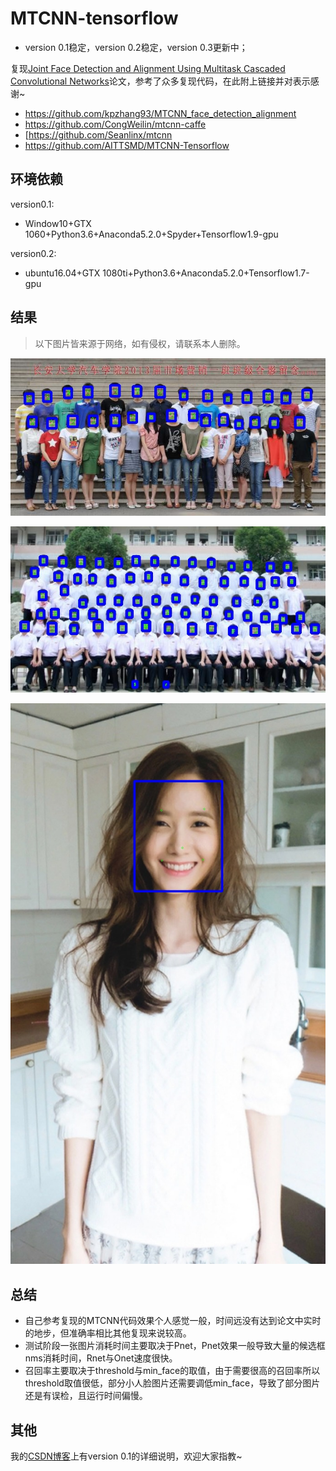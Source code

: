 # MTCNN-tensorflow

* version 0.1稳定，version 0.2稳定，version 0.3更新中；

复现[Joint Face Detection and Alignment Using Multitask Cascaded Convolutional Networks](https://ieeexplore.ieee.org/stamp/stamp.jsp?tp=&arnumber=7553523)论文，参考了众多复现代码，在此附上链接并对表示感谢~

* https://github.com/kpzhang93/MTCNN_face_detection_alignment
* https://github.com/CongWeilin/mtcnn-caffe
* [https://github.com/Seanlinx/mtcnn
* https://github.com/AITTSMD/MTCNN-Tensorflow

## 环境依赖

version0.1:

* Window10+GTX 1060+Python3.6+Anaconda5.2.0+Spyder+Tensorflow1.9-gpu

version0.2:

* ubuntu16.04+GTX 1080ti+Python3.6+Anaconda5.2.0+Tensorflow1.7-gpu

## 结果

>以下图片皆来源于网络，如有侵权，请联系本人删除。

![](result/MTCNN_test_0.jpg)

![](result/MTCNN_test_1.jpg)

![](result/MTCNN_test_2.jpg)

## 总结

* 自己参考复现的MTCNN代码效果个人感觉一般，时间远没有达到论文中实时的地步，但准确率相比其他复现来说较高。
* 测试阶段一张图片消耗时间主要取决于Pnet，Pnet效果一般导致大量的候选框nms消耗时间，Rnet与Onet速度很快。
* 召回率主要取决于threshold与min_face的取值，由于需要很高的召回率所以threshold取值很低，部分小人脸图片还需要调低min_face，导致了部分图片还是有误检，且运行时间偏慢。

## 其他

我的[CSDN博客](https://blog.csdn.net/Rrui7739/article/details/82084022)上有version 0.1的详细说明，欢迎大家指教~